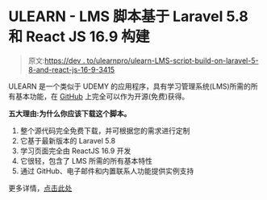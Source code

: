 # ULEARN - LMS 脚本基于 Laravel 5.8 和 React JS 16.9 构建

> 原文:[https://dev . to/ulearnpro/ulearn-LMS-script-build-on-laravel-5-8-and-react-js-16-9-3415](https://dev.to/ulearnpro/ulearn-lms-script-built-on-laravel-5-8-and-react-js-16-9-3415)

ULEARN 是一个类似于 UDEMY 的应用程序，具有学习管理系统(LMS)所需的所有基本功能，在 [GitHub](https://github.com/ulearnpro/ulearn) 上完全可以作为开源(免费)获得。

**五大理由:为什么你应该下载这个脚本。**

1.  整个源代码完全免费下载，并可根据您的需求进行定制
2.  它基于最新版本的 Laravel 5.8
3.  学习页面完全由 ReactJS 16.9 开发
4.  它很轻，包含了 LMS 所需的所有基本特性
5.  通过 GitHub、电子邮件和内置联系人功能提供实例支持

更多详情，[点击此处](https://www.ulearnpro.com)